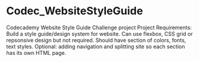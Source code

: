# Codec_WebsiteStyleGuide
Codecademy Website Style Guide Challenge project
Project Requirements:
Build a style guide/design system for website. Can use flexbox, CSS grid or repsonsive design but not required.
Should have section of colors, fonts, text styles.
Optional: adding navigation and splitting site so each section has its own HTML page.
